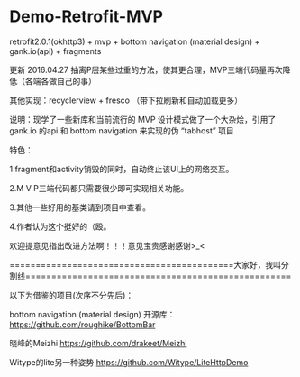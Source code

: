 # Demo-Retrofit-MVP
retrofit2.0.1(okhttp3) + mvp + bottom navigation (material design) + gank.io(api) + fragments

更新
2016.04.27
抽离P层某些过重的方法，使其更合理，MVP三端代码量再次降低（各端各做自己的事）

其他实现：recyclerview + fresco （带下拉刷新和自动加载更多）

说明：现学了一些新库和当前流行的 MVP 设计模式做了一个大杂烩，引用了 gank.io 的api 和 bottom navigation 来实现的伪 “tabhost” 项目

特色：

1.fragment和activity销毁的同时，自动终止该UI上的网络交互。

2.M V P三端代码都只需要很少即可实现相关功能。

3.其他一些好用的基类请到项目中查看。

4.作者认为这个挺好的（殴。

欢迎提意见指出改进方法啊！！！意见宝贵感谢感谢>_<

===========================================大家好，我叫分割线===================================================

以下为借鉴的项目(次序不分先后)：

bottom navigation (material design) 
开源库：https://github.com/roughike/BottomBar

晓峰的Meizhi
https://github.com/drakeet/Meizhi

Witype的lite另一种姿势
https://github.com/Witype/LiteHttpDemo
